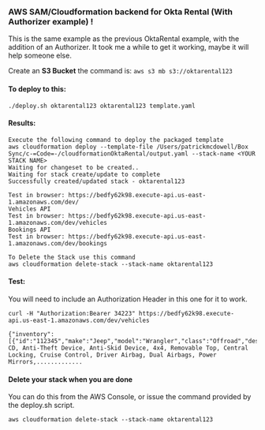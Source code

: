 ### AWS SAM/Cloudformation backend for Okta Rental (With Authorizer example) !

This is the same example as the previous OktaRental example,
with the addition of an Authorizer. It took me a while to get it
working, maybe it will help someone else.

Create an **S3 Bucket** the command is: `aws s3 mb s3://oktarental123`

#### To deploy to this:

`./deploy.sh oktarental123 oktarental123 template.yaml`

#### Results:
``` 
Execute the following command to deploy the packaged template
aws cloudformation deploy --template-file /Users/patrickmcdowell/Box Sync/c-=Code=-/cloudformationOktaRental/output.yaml --stack-name <YOUR STACK NAME>
Waiting for changeset to be created..
Waiting for stack create/update to complete
Successfully created/updated stack - oktarental123

Test in browser: https://bedfy62k98.execute-api.us-east-1.amazonaws.com/dev/
Vehicles API
Test in browser: https://bedfy62k98.execute-api.us-east-1.amazonaws.com/dev/vehicles
Bookings API
Test in browser: https://bedfy62k98.execute-api.us-east-1.amazonaws.com/dev/bookings

To Delete the Stack use this command
aws cloudformation delete-stack --stack-name oktarental123
```

#### Test:

You will need to include an Authorization Header in this one for it to work.


``` 
curl -H "Authorization:Bearer 34223" https://bedfy62k98.execute-api.us-east-1.amazonaws.com/dev/vehicles

{"inventory":[{"id":"112345","make":"Jeep","model":"Wrangler","class":"Offroad","desc":"Radio, CD, Anti-Theft Device, Anti-Skid Device, 4x4, Removable Top, Central Locking, Cruise Control, Driver Airbag, Dual Airbags, Power Mirrors,............. 
```

#### Delete your stack when you are done

You can do this from the AWS Console, or issue the command provided by the deploy.sh script.

`aws cloudformation delete-stack --stack-name oktarental123
`


